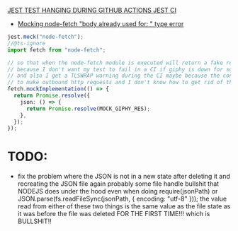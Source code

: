 <a href="https://github.com/facebook/jest/issues/1456" rel="noopener noreferrer">JEST TEST HANGING DURING GITHUB ACTIONS JEST CI</a>


* <a href="https://stackoverflow.com/questions/63155034/body-used-already-for-error-when-mocking-node-fetch" rel="noopener noreferrer">Mocking node-fetch "body already used for: " type error</a>
```ts
jest.mock("node-fetch");
//@ts-ignore
import fetch from "node-fetch";

// so that when the node-fetch module is executed will return a fake response
// because I don't want my test to fail in a CI if giphy is down for some reason
// and also I get a TLSWRAP warning during the CI maybe because the container is trying
// to make outbound http requests and I don't know how to get rid of this warning
fetch.mockImplementation(() => {
  return Promise.resolve({
    json: () => {
      return Promise.resolve(MOCK_GIPHY_RES);
    },
  });
});
```

# TODO:
* fix the problem where the JSON is not in a new state after deleting it and recreating the JSON file again
probably some file handle bullshit that NODEJS does under the hood
even when doing require(jsonPath) or JSON.parse(fs.readFileSync(jsonPath, { encoding: "utf-8" }));
the value read from either of these two things is the same value as the file state
as it was before the file was deleted FOR THE FIRST TIME!!! which is BULLSHIT!! 